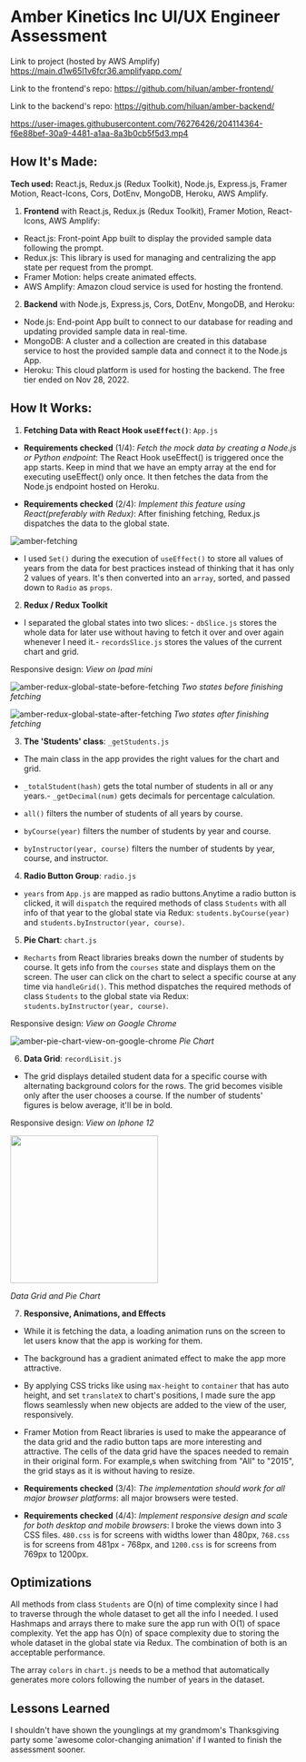 # Amber Kinetics Inc UI/UX Engineer Assessment

Link to project (hosted by AWS Amplify) https://main.d1w65l1v6fcr36.amplifyapp.com/

Link to the frontend's repo: https://github.com/hiluan/amber-frontend/

Link to the backend's repo: https://github.com/hiluan/amber-backend/

https://user-images.githubusercontent.com/76276426/204114364-f6e88bef-30a9-4481-a1aa-8a3b0cb5f5d3.mp4

## How It's Made:

**Tech used:** React.js, Redux.js (Redux Toolkit), Node.js, Express.js, Framer Motion, React-Icons, Cors, DotEnv, MongoDB, Heroku, AWS Amplify.

1. **Frontend** with React.js, Redux.js (Redux Toolkit), Framer Motion, React-Icons, AWS Amplify:

- React.js: Front-point App built to display the provided sample data following the prompt.
- Redux.js: This library is used for managing and centralizing the app state per request from the prompt.
- Framer Motion: helps create animated effects.
- AWS Amplify: Amazon cloud service is used for hosting the frontend.

2. **Backend** with Node.js, Express.js, Cors, DotEnv, MongoDB, and Heroku:

- Node.js: End-point App built to connect to our database for reading and updating provided sample data in real-time.
- MongoDB: A cluster and a collection are created in this database service to host the provided sample data and connect it to the Node.js App.
- Heroku: This cloud platform is used for hosting the backend. The free tier ended on Nov 28, 2022.

## How It Works:

1. **Fetching Data with React Hook `useEffect()`**: `App.js`

- **Requirements checked** (1/4): _Fetch the mock data by creating a Node.js or Python endpoint_: The React Hook useEffect() is triggered once the app starts. Keep in mind that we have an empty array at the end for executing useEffect() only once. It then fetches the data from the Node.js endpoint hosted on Heroku.

- **Requirements checked** (2/4): *Implement this feature using React(preferably with Redux)*: After finishing fetching, Redux.js dispatches the data to the global state.

![amber-fetching](https://user-images.githubusercontent.com/76276426/204111006-cc66f08b-dfee-40c8-b73b-cfd9d45d4dad.jpg)

- I used `Set()` during the execution of `useEffect()` to store all values of years from the data for best practices instead of thinking that it has only 2 values of years. It's then converted into an `array`, sorted, and passed down to `Radio` as `props`.

2. **Redux / Redux Toolkit**

- I separated the global states into two slices: - `dbSlice.js` stores the whole data for later use without having to fetch it over and over again whenever I need it.- `recordsSlice.js` stores the values of the current chart and grid.

Responsive design: _View on Ipad mini_

![amber-redux-global-state-before-fetching](https://user-images.githubusercontent.com/76276426/204111360-2703694e-766f-4801-9802-02cd398b9ef1.jpg)
_Two states before finishing fetching_

![amber-redux-global-state-after-fetching](https://user-images.githubusercontent.com/76276426/204111361-c0466b74-7e86-4d0a-bf3b-3338a7423d07.jpg)
_Two states after finishing fetching_

3. **The 'Students' class**: `_getStudents.js`

- The main class in the app provides the right values for the chart and grid.

- `_totalStudent(hash)` gets the total number of students in all or any years.- `_getDecimal(num)` gets decimals for percentage calculation.

- `all()` filters the number of students of all years by course.

- `byCourse(year)` filters the number of students by year and course.

- `byInstructor(year, course)` filters the number of students by year, course, and instructor.

4. **Radio Button Group**: `radio.js`

- `years` from `App.js` are mapped as radio buttons.Anytime a radio button is clicked, it will `dispatch` the required methods of class `Students` with all info of that year to the global state via Redux: `students.byCourse(year)` and `students.byInstructor(year, course)`.

5. **Pie Chart**: `chart.js`

- `Recharts` from React libraries breaks down the number of students by course. It gets info from the `courses` state and displays them on the screen. The user can click on the chart to select a specific course at any time via `handleGrid()`. This method dispatches the required methods of class `Students` to the global state via Redux: `students.byInstructor(year, course)`.

Responsive design: _View on Google Chrome_

![amber-pie-chart-view-on-google-chrome](https://user-images.githubusercontent.com/76276426/204111599-cda1a11e-efaa-46bc-a161-06176b8ae913.jpg)
_Pie Chart_

6. **Data Grid**: `recordLisit.js`

- The grid displays detailed student data for a specific course with alternating background colors for the rows. The grid becomes visible only after the user chooses a course. If the number of students' figures is below average, it'll be in bold.

Responsive design: _View on Iphone 12_

<img src="https://user-images.githubusercontent.com/76276426/204111804-80784bfe-7333-48cc-8b0c-d096fd66cdaf.jpg" width="260">

_Data Grid and Pie Chart_

7. **Responsive, Animations, and Effects**

- While it is fetching the data, a loading animation runs on the screen to let users know that the app is working for them.

- The background has a gradient animated effect to make the app more attractive.

- By applying CSS tricks like using `max-height` to `container` that has auto height, and set `translateX` to chart's positions, I made sure the app flows seamlessly when new objects are added to the view of the user, responsively.

- Framer Motion from React libraries is used to make the appearance of the data grid and the radio button taps are more interesting and attractive.
  The cells of the data grid have the spaces needed to remain in their original form. For example,s when switching from "All" to "2015", the grid stays as it is without having to resize.

- **Requirements checked** (3/4): _The implementation should work for all major browser platforms_: all major browsers were tested.

- **Requirements checked** (4/4): _Implement responsive design and scale for both desktop and mobile browsers_: I broke the views down into 3 CSS files. `480.css` is for screens with widths lower than 480px, `768.css` is for screens from 481px - 768px, and `1200.css` is for screens from 769px to 1200px.

## Optimizations

All methods from class `Students` are O(n) of time complexity since I had to traverse through the whole dataset to get all the info I needed. I used Hashmaps and arrays there to make sure the app run with O(1) of space complexity. Yet the app has O(n) of space complexity due to storing the whole dataset in the global state via Redux. The combination of both is an acceptable performance.

The array `colors` in `chart.js` needs to be a method that automatically generates more colors following the number of years in the dataset.

## Lessons Learned

I shouldn't have shown the younglings at my grandmom's Thanksgiving party some 'awesome color-changing animation' if I wanted to finish the assessment sooner.
